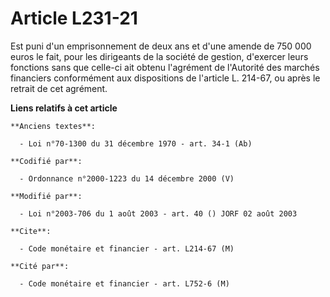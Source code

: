 # Article L231-21

Est puni d'un emprisonnement de deux ans et d'une amende de 750 000 euros le fait, pour les dirigeants de la société de
gestion, d'exercer leurs fonctions sans que celle-ci ait obtenu l'agrément de l'Autorité des marchés financiers conformément
aux dispositions de l'article L. 214-67, ou après le retrait de cet agrément.

**Liens relatifs à cet article**

	**Anciens textes**:

	  - Loi n°70-1300 du 31 décembre 1970 - art. 34-1 (Ab)

	**Codifié par**:

	  - Ordonnance n°2000-1223 du 14 décembre 2000 (V)

	**Modifié par**:

	  - Loi n°2003-706 du 1 août 2003 - art. 40 () JORF 02 août 2003

	**Cite**:

	  - Code monétaire et financier - art. L214-67 (M)

	**Cité par**:

	  - Code monétaire et financier - art. L752-6 (M)
